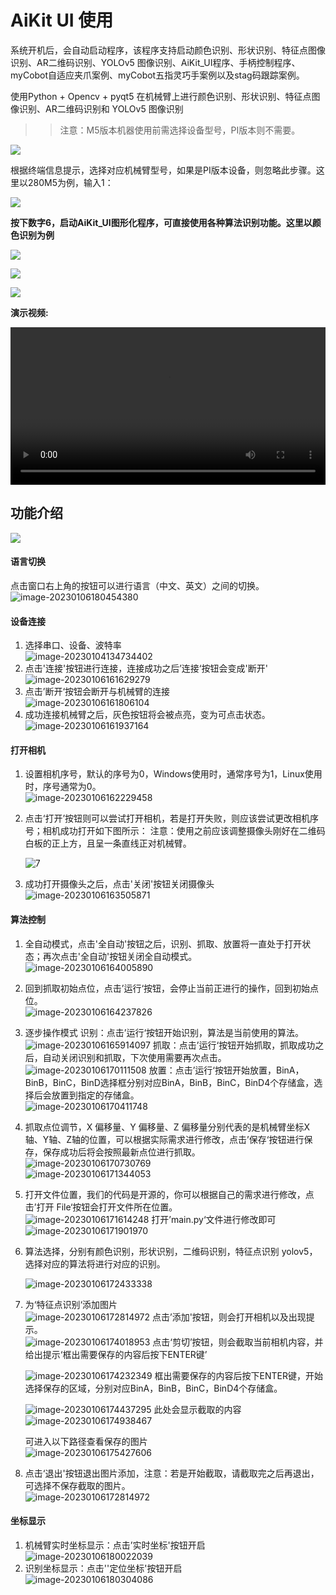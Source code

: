 # AiKit UI 使用

系统开机后，会自动启动程序，该程序支持启动颜色识别、形状识别、特征点图像识别、AR二维码识别、YOLOv5 图像识别、AiKit_UI程序、手柄控制程序、myCobot自适应夹爪案例、myCobot五指灵巧手案例以及stag码跟踪案例。

使用Python + Opencv + pyqt5 在机械臂上进行颜色识别、形状识别、特征点图像识别、AR二维码识别和 YOLOv5 图像识别

>>注意：M5版本机器使用前需选择设备型号，PI版本则不需要。

![](../resources/5-BasicAlgorithmFunction/5.1-1.png)

根据终端信息提示，选择对应机械臂型号，如果是PI版本设备，则忽略此步骤。这里以280M5为例，输入1：

![](../resources/5-BasicAlgorithmFunction/5.1-2.png)

**按下数字6，启动AiKit_UI图形化程序，可直接使用各种算法识别功能。这里以颜色识别为例**

![](../resources/5-BasicAlgorithmFunction/5.7-0.png)

![](../resources/5-BasicAlgorithmFunction/5.7-1.png)

![](../resources/5-BasicAlgorithmFunction/5.7-2.png)

**演示视频:** 

<video id="my-video" class="video-js" controls preload="auto" width="100%"
poster="" data-setup='{"aspectRatio":"16:9"}'>
  <source src="../resources/5-BasicAlgorithmFunction/AIKIT-UI.mp4"></video>

## 功能介绍

![](../resources/5-BasicAlgorithmFunction/5.7-3.png)

#### 语言切换

点击窗口右上角的按钮可以进行语言（中文、英文）之间的切换。<br>
![image-20230106180454380](../resources/5-BasicAlgorithmFunction/27.png)

#### 设备连接

1. 选择串口、设备、波特率<br>
   ![image-20230104134734402](../resources/5-BasicAlgorithmFunction/2.png)
2. 点击'连接'按钮进行连接，连接成功之后’连接‘按钮会变成'断开'<br>
   ![image-20230106161629279](../resources/5-BasicAlgorithmFunction/3.png)
3. 点击’断开‘按钮会断开与机械臂的连接<br>
   ![image-20230106161806104](../resources/5-BasicAlgorithmFunction/4.png)
4. 成功连接机械臂之后，灰色按钮将会被点亮，变为可点击状态。<br>
   ![image-20230106161937164](../resources/5-BasicAlgorithmFunction/5.png)

#### 打开相机

1. 设置相机序号，默认的序号为0，Windows使用时，通常序号为1，Linux使用时，序号通常为0。<br>
   ![image-20230106162229458](../resources/5-BasicAlgorithmFunction/6.png)

2. 点击‘打开’按钮则可以尝试打开相机，若是打开失败，则应该尝试更改相机序号；相机成功打开如下图所示：
   注意：使用之前应该调整摄像头刚好在二维码白板的正上方，且呈一条直线正对机械臂。<br>

   ![7](../resources/5-BasicAlgorithmFunction/7.png)

3. 成功打开摄像头之后，点击'关闭'按钮关闭摄像头<br>
   ![image-20230106163505871](../resources/5-BasicAlgorithmFunction/8.png)

#### 算法控制

1. 全自动模式，点击'全自动'按钮之后，识别、抓取、放置将一直处于打开状态；再次点击'全自动'按钮关闭全自动模式。<br>
   ![image-20230106164005890](../resources/5-BasicAlgorithmFunction/9.png)

2. 回到抓取初始点位，点击’运行‘按钮，会停止当前正进行的操作，回到初始点位。<br>
   ![image-20230106164237826](../resources/5-BasicAlgorithmFunction/10.png)

3. 逐步操作模式
   识别：点击’运行‘按钮开始识别，算法是当前使用的算法。<br>
   ![image-20230106165914097](../resources/5-BasicAlgorithmFunction/11.png)
   抓取：点击’运行‘按钮开始抓取，抓取成功之后，自动关闭识别和抓取，下次使用需要再次点击。<br>
   ![image-20230106170111508](../resources/5-BasicAlgorithmFunction/12.png)
   放置：点击’运行‘按钮开始放置，BinA，BinB，BinC，BinD选择框分别对应BinA，BinB，BinC，BinD4个存储盒，选择后会放置到指定的存储盒。<br>
   ![image-20230106170411748](../resources/5-BasicAlgorithmFunction/13.png)

4. 抓取点位调节，X 偏移量、Y 偏移量、Z 偏移量分别代表的是机械臂坐标X轴、Y轴、Z轴的位置，可以根据实际需求进行修改，点击’保存‘按钮进行保存，保存成功后将会按照最新点位进行抓取。<br>
   ![image-20230106170730769](../resources/5-BasicAlgorithmFunction/14.png)<br>
   ![image-20230106171344053](../resources/5-BasicAlgorithmFunction/15.png)

5. 打开文件位置，我们的代码是开源的，你可以根据自己的需求进行修改，点击’打开 File‘按钮会打开文件所在位置。<br>
   ![image-20230106171614248](../resources/5-BasicAlgorithmFunction/16.png)
   打开’main.py‘文件进行修改即可<br>
   ![image-20230106171901970](../resources/5-BasicAlgorithmFunction/17.png)
   
6. 算法选择，分别有颜色识别，形状识别，二维码识别，特征点识别 yolov5，选择对应的算法将进行对应的识别。<br>

   ![image-20230106172433338](../resources/5-BasicAlgorithmFunction/18.png)

7. 为‘特征点识别‘添加图片<br>
   ![image-20230106172814972](../resources/5-BasicAlgorithmFunction/19.png)
   点击’添加'按钮，则会打开相机以及出现提示。<br>
   ![image-20230106174018953](../resources/5-BasicAlgorithmFunction/20.png)
   点击‘剪切’按钮，则会截取当前相机内容，并给出提示‘框出需要保存的内容后按下ENTER键’<br>

   ![image-20230106174232349](../resources/5-BasicAlgorithmFunction/21.png)
   框出需要保存的内容后按下ENTER键，开始选择保存的区域，分别对应BinA，BinB，BinC，BinD4个存储盒。<br>

   ![image-20230106174437295](../resources/5-BasicAlgorithmFunction/22.png)
   此处会显示截取的内容<br>
   ![image-20230106174938467](../resources/5-BasicAlgorithmFunction/23.png)

   可进入以下路径查看保存的图片<br>
   ![image-20230106175427606](../resources/5-BasicAlgorithmFunction/24.png)

8. 点击‘退出'按钮退出图片添加，注意：若是开始截取，请截取完之后再退出，可选择不保存截取的图片。<br>
   ![image-20230106172814972](../resources/5-BasicAlgorithmFunction/19.png)

#### 坐标显示

1. 机械臂实时坐标显示：点击’实时坐标'按钮开启<br>
   ![image-20230106180022039](../resources/5-BasicAlgorithmFunction/25.png)
2. 识别坐标显示：点击''定位坐标'按钮开启<br>
   ![image-20230106180304086](../resources/5-BasicAlgorithmFunction/26.png)
